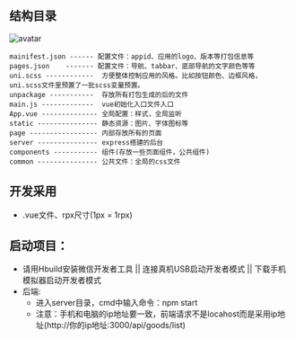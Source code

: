 ## 结构目录
![avatar](/devNote/imgs/picture/1.png)
```
mainifest.json ------ 配置文件：appid、应用的logo、版本等打包信息等
pages.json    ------- 配置文件：导航、tabbar、底部导航的文字颜色等等
uni.scss ------------  方便整体控制应用的风格。比如按钮颜色、边框风格，uni.scss文件里预置了一批scss变量预置。
unpackage -----------  存放所有打包生成的后的文件
main.js -------------  vue初始化入口文件入口
App.vue -------------- 全局配置：样式，全局监听
static --------------- 静态资源：图片、字体图标等
page ----------------- 内部存放所有的页面
server --------------- express搭建的后台
components ----------- 组件(存放一些页面组件，公共组件)
common --------------- 公共文件：全局的css文件
```
## 开发采用
- .vue文件、rpx尺寸(1px = 1rpx)
## 启动项目：
- 请用Hbuild安装微信开发者工具 || 连接真机USB启动开发者模式 || 下载手机模拟器启动开发者模式
- 后端: 
	- 进入server目录，cmd中输入命令：npm start
	- 注意：手机和电脑的ip地址要一致，前端请求不是locahost而是采用ip地址(http://你的ip地址:3000/api/goods/list)
 